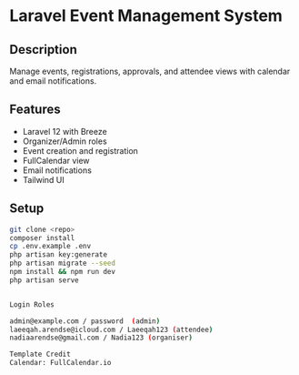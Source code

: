 # Laravel Event Management System

## Description
Manage events, registrations, approvals, and attendee views with calendar and email notifications.

## Features
- Laravel 12 with Breeze
- Organizer/Admin roles
- Event creation and registration
- FullCalendar view
- Email notifications
- Tailwind UI

## Setup
```bash
git clone <repo>
composer install
cp .env.example .env
php artisan key:generate
php artisan migrate --seed
npm install && npm run dev
php artisan serve


Login Roles

admin@example.com / password  (admin)
laeeqah.arendse@icloud.com / Laeeqah123 (attendee)
nadiaarendse@gmail.com / Nadia123 (organiser)

Template Credit
Calendar: FullCalendar.io
